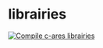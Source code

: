 # librairies
[![Compile c-ares librairies](https://github.com/vpolaris/librairies/actions/workflows/c-ares.yml/badge.svg?branch=main&event=status)](https://github.com/vpolaris/librairies/actions/workflows/c-ares.yml)
